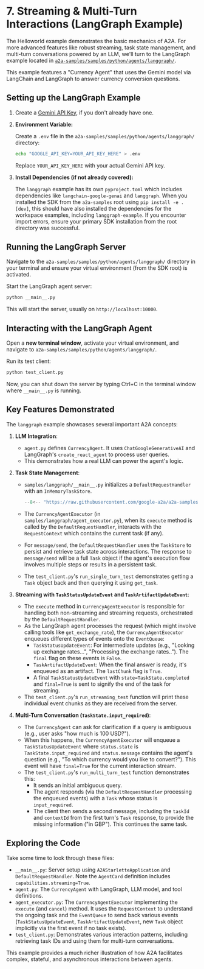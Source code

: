 # 7. Streaming & Multi-Turn Interactions (LangGraph Example)

The Helloworld example demonstrates the basic mechanics of A2A. For more advanced features like robust streaming, task state management, and multi-turn conversations powered by an LLM, we'll turn to the LangGraph example located in [`a2a-samples/samples/python/agents/langgraph/`](https://github.com/google-a2a/a2a-samples/tree/main/samples/python/agents/langgraph).

This example features a "Currency Agent" that uses the Gemini model via LangChain and LangGraph to answer currency conversion questions.

## Setting up the LangGraph Example

1. Create a [Gemini API Key](https://ai.google.dev/gemini-api/docs/api-key), if you don't already have one.

2. **Environment Variable:**

    Create a `.env` file in the `a2a-samples/samples/python/agents/langgraph/` directory:

    ```bash
    echo "GOOGLE_API_KEY=YOUR_API_KEY_HERE" > .env
    ```

    Replace `YOUR_API_KEY_HERE` with your actual Gemini API key.

3. **Install Dependencies (if not already covered):**

    The `langgraph` example has its own `pyproject.toml` which includes dependencies like `langchain-google-genai` and `langgraph`. When you installed the SDK from the `a2a-samples` root using `pip install -e .[dev]`, this should have also installed the dependencies for the workspace examples, including `langgraph-example`. If you encounter import errors, ensure your primary SDK installation from the root directory was successful.

## Running the LangGraph Server

Navigate to the `a2a-samples/samples/python/agents/langgraph/` directory in your terminal and ensure your virtual environment (from the SDK root) is activated.

Start the LangGraph agent server:

```bash
python __main__.py
```

This will start the server, usually on `http://localhost:10000`.

## Interacting with the LangGraph Agent

Open a **new terminal window**, activate your virtual environment, and navigate to `a2a-samples/samples/python/agents/langgraph/`.

Run its test client:

```bash
python test_client.py
```

Now, you can shut down the server by typing Ctrl+C in the terminal window where `__main__.py` is running.

## Key Features Demonstrated

The `langgraph` example showcases several important A2A concepts:

1. **LLM Integration**:

    - `agent.py` defines `CurrencyAgent`. It uses `ChatGoogleGenerativeAI` and LangGraph's `create_react_agent` to process user queries.
    - This demonstrates how a real LLM can power the agent's logic.

2. **Task State Management**:

    - `samples/langgraph/__main__.py` initializes a `DefaultRequestHandler` with an `InMemoryTaskStore`.

        ```python { .no-copy }
        --8<-- "https://raw.githubusercontent.com/google-a2a/a2a-samples/refs/heads/main/samples/python/agents/langgraph/app/__main__.py:DefaultRequestHandler"
        ```

    - The `CurrencyAgentExecutor` (in `samples/langgraph/agent_executor.py`), when its `execute` method is called by the `DefaultRequestHandler`, interacts with the `RequestContext` which contains the current task (if any).
    - For `message/send`, the `DefaultRequestHandler` uses the `TaskStore` to persist and retrieve task state across interactions. The response to `message/send` will be a full `Task` object if the agent's execution flow involves multiple steps or results in a persistent task.
    - The `test_client.py`'s `run_single_turn_test` demonstrates getting a `Task` object back and then querying it using `get_task`.

3. **Streaming with `TaskStatusUpdateEvent` and `TaskArtifactUpdateEvent`**:

    - The `execute` method in `CurrencyAgentExecutor` is responsible for handling both non-streaming and streaming requests, orchestrated by the `DefaultRequestHandler`.
    - As the LangGraph agent processes the request (which might involve calling tools like `get_exchange_rate`), the `CurrencyAgentExecutor` enqueues different types of events onto the `EventQueue`:
        - `TaskStatusUpdateEvent`: For intermediate updates (e.g., "Looking up exchange rates...", "Processing the exchange rates.."). The `final` flag on these events is `False`.
        - `TaskArtifactUpdateEvent`: When the final answer is ready, it's enqueued as an artifact. The `lastChunk` flag is `True`.
        - A final `TaskStatusUpdateEvent` with `state=TaskState.completed` and `final=True` is sent to signify the end of the task for streaming.
    - The `test_client.py`'s `run_streaming_test` function will print these individual event chunks as they are received from the server.

4. **Multi-Turn Conversation (`TaskState.input_required`)**:

    - The `CurrencyAgent` can ask for clarification if a query is ambiguous (e.g., user asks "how much is 100 USD?").
    - When this happens, the `CurrencyAgentExecutor` will enqueue a `TaskStatusUpdateEvent` where `status.state` is `TaskState.input_required` and `status.message` contains the agent's question (e.g., "To which currency would you like to convert?"). This event will have `final=True` for the current interaction stream.
    - The `test_client.py`'s `run_multi_turn_test` function demonstrates this:
        - It sends an initial ambiguous query.
        - The agent responds (via the `DefaultRequestHandler` processing the enqueued events) with a `Task` whose status is `input_required`.
        - The client then sends a second message, including the `taskId` and `contextId` from the first turn's `Task` response, to provide the missing information ("in GBP"). This continues the same task.

## Exploring the Code

Take some time to look through these files:

- `__main__.py`: Server setup using `A2AStarletteApplication` and `DefaultRequestHandler`. Note the `AgentCard` definition includes `capabilities.streaming=True`.
- `agent.py`: The `CurrencyAgent` with LangGraph, LLM model, and tool definitions.
- `agent_executor.py`: The `CurrencyAgentExecutor` implementing the `execute` (and `cancel`) method. It uses the `RequestContext` to understand the ongoing task and the `EventQueue` to send back various events (`TaskStatusUpdateEvent`, `TaskArtifactUpdateEvent`, new `Task` object implicitly via the first event if no task exists).
- `test_client.py`: Demonstrates various interaction patterns, including retrieving task IDs and using them for multi-turn conversations.

This example provides a much richer illustration of how A2A facilitates complex, stateful, and asynchronous interactions between agents.
